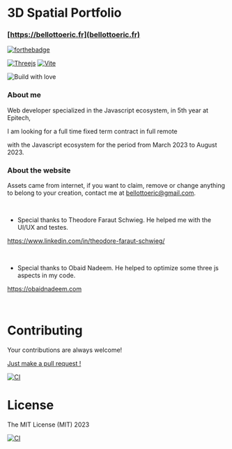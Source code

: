 # 3D Spatial Portfolio

### [https://bellottoeric.fr](bellottoeric.fr)

[![forthebadge](http://forthebadge.com/images/badges/made-with-javascript.svg)](https://www.youtube.com/@javascriptmastery/videos)

[![Threejs](https://img.shields.io/badge/threejs-black?style=for-the-badge&logo=three.js&logoColor=white)](https://threejs.org/) [![Vite](https://img.shields.io/badge/vite-%23646CFF.svg?style=for-the-badge&logo=vite&logoColor=yellow)](https://vitejs.dev/)

![Build with love](http://forthebadge.com/images/badges/built-with-love.svg)

### About me

Web developer specialized in the Javascript ecosystem, in 5th year at Epitech,

I am looking for a full time fixed term contract in full remote

with the Javascript ecosystem for the period from March 2023 to August 2023.

### About the website

Assets came from internet, if you want to claim, remove or change anything to belong to your creation, contact me at bellottoeric@gmail.com.

<br>

- Special thanks to Theodore Faraut Schwieg. He helped me with the UI/UX and testes.

https://www.linkedin.com/in/theodore-faraut-schwieg/

<br>

- Special thanks to Obaid Nadeem. He helped to optimize some three js aspects in my code.

https://obaidnadeem.com

<br>

# Contributing

Your contributions are always welcome!

[Just make a pull request !](https://github.com/bellottoeric/bellottoeric.github.io/pulls)

[![CI](https://img.shields.io/badge/PRs-welcome-brightgreen.svg?style=shields)](https://github.com/bellottoeric/bellottoeric.github.io/pulls)

# License

The MIT License (MIT) 2023

[![CI](https://img.shields.io/badge/License-MIT-yellow.svg)](https://opensource.org/licenses/MIT)
